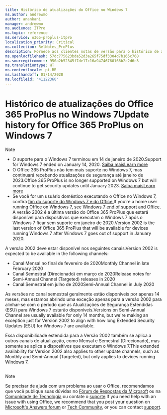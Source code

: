 ```yaml
---
title: Histórico de atualizações do Office no Windows 7
ms.author: andrewmo
author: anankani
manager: andrewmo
ms.audience: ITPro
ms.topic: reference
ms.service: o365-proplus-itpro
localization_priority: Critical
ms.collection: RelNotes_ProPlus
description: Fornece aos clientes notas de versão para o histórico de atualizações do Office 365 ProPlus para Windows 7
ms.openlocfilehash: 57dc775623bda52d3a265f75df3304d7b165c768
ms.sourcegitcommit: 950a2b52345f7de17c16a94746760166b2c2d6c3
ms.translationtype: HT
ms.contentlocale: pt-BR
ms.lasthandoff: 01/14/2020
ms.locfileid: "41122360"
---
```

# <a name="update-history-for-office-365-proplus-on-windows-7"></a><span data-ttu-id="bcf16-103">Histórico de atualizações do Office 365 ProPlus no Windows 7</span><span class="sxs-lookup"><span data-stu-id="bcf16-103">Update history for Office 365 ProPlus on Windows 7</span></span> 

 > [!NOTE]
>
>- <span data-ttu-id="bcf16-104">O suporte para o Windows 7 terminou em 14 de janeiro de 2020.</span><span class="sxs-lookup"><span data-stu-id="bcf16-104">Support for Windows 7 ended on January 14, 2020.</span></span> [<span data-ttu-id="bcf16-105">Saiba mais</span><span class="sxs-lookup"><span data-stu-id="bcf16-105">Learn more</span></span>](https://www.microsoft.com/microsoft-365/windows/end-of-windows-7-support?rtc=1)
>- <span data-ttu-id="bcf16-106">O Office 365 ProPlus não tem mais suporte no Windows 7, mas continuará recebendo atualizações de segurança até janeiro de 2023.</span><span class="sxs-lookup"><span data-stu-id="bcf16-106">Office 365 ProPlus is no longer supported on Windows 7 but will continue to get security updates until January 2023.</span></span> [<span data-ttu-id="bcf16-107">Saiba mais</span><span class="sxs-lookup"><span data-stu-id="bcf16-107">Learn more</span></span>](https://docs.microsoft.com/DeployOffice/windows-7-support)
>- <span data-ttu-id="bcf16-108">Se você for um usuário doméstico executando o Office no Windows 7, confira [fim do suporte do Windows 7 e do Office.](https://support.office.com/en-us/article/windows-7-end-of-support-and-office-78f20fab-b57b-44d7-8368-06a8493f3cb9?ui=en-US&rs=en-US&ad=US)</span><span class="sxs-lookup"><span data-stu-id="bcf16-108">If you’re a home user running Office on Windows 7, see [Windows 7 end of support and Office.](https://support.office.com/en-us/article/windows-7-end-of-support-and-office-78f20fab-b57b-44d7-8368-06a8493f3cb9?ui=en-US&rs=en-US&ad=US)</span></span>
<span data-ttu-id="bcf16-109">A versão 2002 é a última versão do Office 365 ProPlus que estará disponível para dispositivos que executam o Windows 7 após o Windows 7 ficar sem suporte em janeiro de 2020.</span><span class="sxs-lookup"><span data-stu-id="bcf16-109">Version 2002 is the last version of Office 365 ProPlus that will be available for devices running Windows 7 after Windows 7 goes out of support in January 2020.</span></span>  

<span data-ttu-id="bcf16-110">A versão 2002 deve estar disponível nos seguintes canais:</span><span class="sxs-lookup"><span data-stu-id="bcf16-110">Version 2002 is expected to be available in the following channels:</span></span>
- <span data-ttu-id="bcf16-111">Canal Mensal no final de fevereiro de 2020</span><span class="sxs-lookup"><span data-stu-id="bcf16-111">Monthly Channel in late February 2020</span></span>
- <span data-ttu-id="bcf16-112">Canal Semestral (Direcionado) em março de 2020</span><span class="sxs-lookup"><span data-stu-id="bcf16-112">Release notes for Semi-Annual Channel (Targeted) releases in 2020</span></span>
- <span data-ttu-id="bcf16-113">Canal Semestral em julho de 2020</span><span class="sxs-lookup"><span data-stu-id="bcf16-113">Semi-Annual Channel in July 2020</span></span>

<span data-ttu-id="bcf16-114">As versões no canal semestral geralmente estão disponíveis por apenas 14 meses, mas estamos abrindo uma exceção apenas para a versão 2002 para alinhar-se com o período que as Atualizações de Segurança Estendidas (ESU) para Windows 7 estarão disponíveis.</span><span class="sxs-lookup"><span data-stu-id="bcf16-114">Versions on Semi-Annual Channel are usually available for only 14 months, but we're making an exception just for Version 2002 to align with how long Extended Security Updates (ESU) for Windows 7 are available.</span></span>

<span data-ttu-id="bcf16-115">Essa disponibilidade estendida para a Versão 2002 também se aplica a outros canais de atualização, como Mensal e Semestral (Direcionado), mas somente se aplica a dispositivos que executam o Windows 7.</span><span class="sxs-lookup"><span data-stu-id="bcf16-115">This extended availability for Version 2002 also applies to other update channels, such as Monthly and Semi-Annual (Targeted), but only applies to devices running Windows 7.</span></span>

##

> [!NOTE]
> <span data-ttu-id="bcf16-116">Se precisar de ajuda com um problema ao usar o Office, recomendamos que você publique suas dúvidas no [Fórum de Respostas da Microsoft](https://answers.microsoft.com/) ou na [Comunidade de Tecnologia](https://techcommunity.microsoft.com/) ou contate o [suporte](https://support.microsoft.com/contactus).</span><span class="sxs-lookup"><span data-stu-id="bcf16-116">If you need help with an issue with using Office, we recommend that you post your question on [Microsoft's Answers forum](https://answers.microsoft.com/) or [Tech Community](https://techcommunity.microsoft.com/), or you can contact [support](https://support.microsoft.com/contactus).</span></span>
